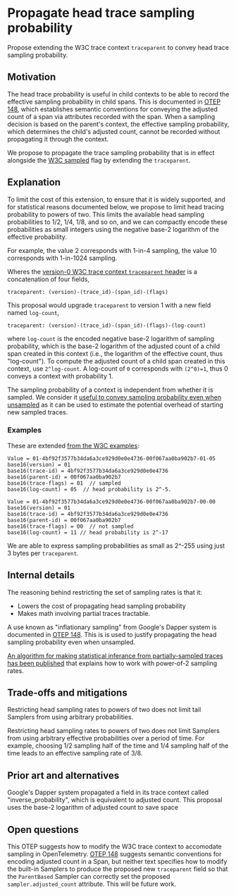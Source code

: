# Propagate head trace sampling probability

Propose extending the W3C trace context `traceparent` to convey head trace sampling probability.

## Motivation

The head trace probability is useful in child contexts to be able to
record the effective sampling probability in child spans.  This is
documented in [OTEP 148](TODO), which establishes semantic conventions
for conveying the adjusted count of a span via attributes recorded
with the span.  When a sampling decision is based on the parent's
context, the effective sampling probability, which determines the
child's adjusted count, cannot be recorded without propagating it
through the context.

We propose to propagate the trace sampling probability that is in
effect alongside the [W3C
sampled](https://www.w3.org/TR/trace-context/#sampled-flag) flag by
extending the `traceparent`.

## Explanation

To limit the cost of this extension, to ensure that it is widely
supported, and for statistical reasons documented below, we propose to
limit head tracing probability to powers of two.  This limits the
available head sampling probabilities to 1/2, 1/4, 1/8, and so on, and
we can compactly encode these probabilities as small integers using
the negative base-2 logarithm of the effective probability.

For example, the value 2 corresponds with 1-in-4 sampling, the value
10 corresponds with 1-in-1024 sampling.

Wheres the [version-0 W3C trace context `traceparent`
header](https://www.w3.org/TR/trace-context/#examples-of-http-traceparent-headers)
is a concatenation of four fields,

```
traceparent: (version)-(trace_id)-(span_id)-(flags)
```

This proposal would upgrade `traceparent` to version 1 with a new
field named `log-count`,

```
traceparent: (version)-(trace_id)-(span_id)-(flags)-(log-count)
```

where `log-count` is the encoded negative base-2 logarithm of
sampling probability, which is the base-2 logarithm of the adjusted
count of a child span created in this context (i.e., the logarithm of
the effective count, thus "log-count").  To compute the adjusted count
of a child span created in this context, use `2^log-count`.  A
log-count of `0` corresponds with `(2^0)=1`, thus 0 conveys a context
with probability 1.

The sampling probability of a context is independent from whether it
is sampled.  We consider it [useful to convey sampling probability
even when unsampled]() as it can be used to estimate the potential
overhead of starting new sampled traces.

### Examples

These are extended [from the W3C
examples](https://www.w3.org/TR/trace-context/#examples-of-http-traceparent-headers):

```
Value = 01-4bf92f3577b34da6a3ce929d0e0e4736-00f067aa0ba902b7-01-05
base16(version) = 01
base16(trace-id) = 4bf92f3577b34da6a3ce929d0e0e4736
base16(parent-id) = 00f067aa0ba902b7
base16(trace-flags) = 01  // sampled
base16(log-count) = 05  // head probability is 2^-5.
```

```
Value = 01-4bf92f3577b34da6a3ce929d0e0e4736-00f067aa0ba902b7-00-00
base16(version) = 01
base16(trace-id) = 4bf92f3577b34da6a3ce929d0e0e4736
base16(parent-id) = 00f067aa0ba902b7
base16(trace-flags) = 00  // not sampled
base16(log-count) = 11 // head probability is 2^-17
```

We are able to express sampling probabilities as small as 2^-255 using
just 3 bytes per `traceparent`.

## Internal details

The reasoning behind restricting the set of sampling rates is that it:

- Lowers the cost of propagating head sampling probability
- Makes math involving partial traces tractable.

A use known as "inflationary sampling" from Google's Dapper system is
documented in [OTEP 148](TODO).  This is is used to justify
propagating the head sampling probability even when unsampled.

[An algorithm for making statistical inferance from partially-sampled
traces has been published](https://arxiv.org/pdf/2107.07703.pdf) that
explains how to work with power-of-2 sampling rates.

## Trade-offs and mitigations

Restricting head sampling rates to powers of two does not limit tail
Samplers from using arbitrary probabilities.

Restricting head sampling rates to powers of two does not limit
Samplers from using arbitrary effective probabilities over a period of
time.  For example, choosing 1/2 sampling half of the time and 1/4
sampling half of the time leads to an effective sampling rate of 3/8.

## Prior art and alternatives

Google's Dapper system propagated a field in its trace context called
"inverse_probability", which is equivalent to adjusted count.  This
proposal uses the base-2 logarithm of adjusted count to save space

## Open questions

This OTEP suggests how to modify the W3C trace context to accomodate
sampling in OpenTelemetry.  [OTEP 148](TODO) suggests semantic
conventions for encoding adjusted count in a Span, but neither text
specifies how to modify the built-in Samplers to produce the proposed
new `traceparent` field so that the `ParentBased` Sampler can
correctly set the proposed `sampler.adjusted_count` attribute.  This
will be future work.
